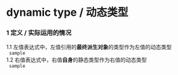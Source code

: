 # dynamic type / 动态类型<br>
### 1 定义 / 实际运用的情况<br>
1.1 左值表达式中，左值引用的**最终派生对象**的类型作为左值的动态类型<br>
``` sample```<br>
1.2 右值表达式中，右值**自身**的静态类型作为右值的动态类型<br>
``` sample```<br>